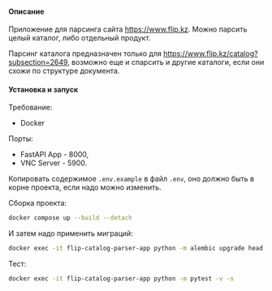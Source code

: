 #### Описание
Приложение для парсинга сайта https://www.flip.kz.
Можно парсить целый каталог, либо отдельный продукт.

Парсинг каталога предназначен только для https://www.flip.kz/catalog?subsection=2649, возможно еще и спарсить и другие каталоги, если они схожи по структуре документа.

#### Установка и запуск
Требование:
- Docker

Порты:
- FastAPI App - 8000,
- VNC Server - 5900.

Копировать содержимое `.env.example` в файл `.env`, оно должно быть в корне проекта, если надо можно изменить.

Сборка проекта:
```bash
docker compose up --build --detach
```

И затем надо применить миграций:
```bash
docker exec -it flip-catalog-parser-app python -m alembic upgrade head
```

Тест:
```bash
docker exec -it flip-catalog-parser-app python -m pytest -v -s
```
